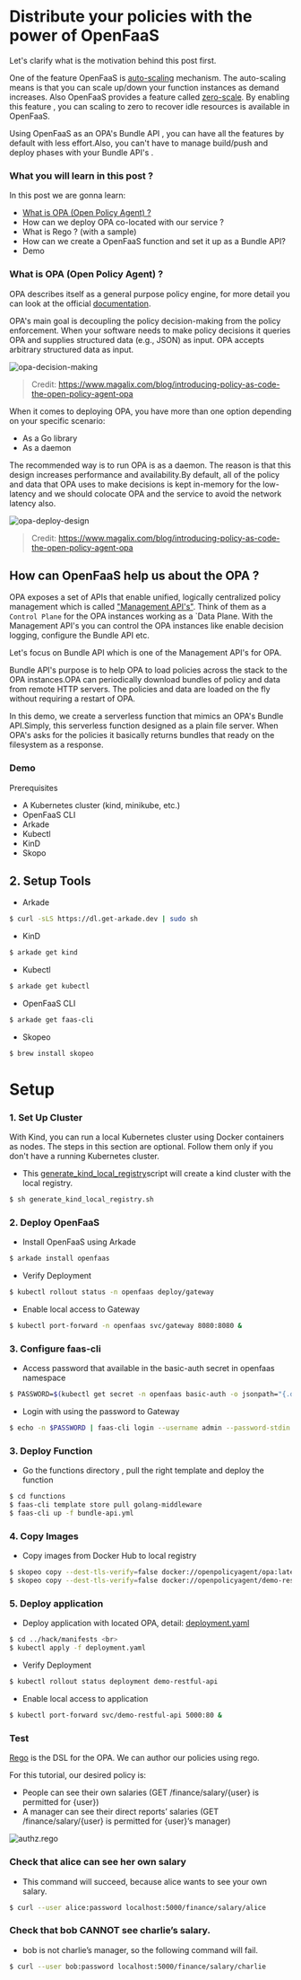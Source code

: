 # Distribute your policies with the power of OpenFaaS

Let's clarify what is the motivation behind this post first.

One of the feature OpenFaaS is [auto-scaling](https://docs.openfaas.com/architecture/autoscaling/) mechanism. The auto-scaling means is that you can scale up/down your function instances as demand increases. Also OpenFaaS provides 
a feature called [zero-scale](https://docs.openfaas.com/architecture/autoscaling/#zero-scale). By enabling this feature , you can scaling to zero to recover idle resources is available in OpenFaaS.

Using OpenFaaS as an OPA's Bundle API , you can have all the features by default with less effort.Also, you can't have to manage build/push and deploy phases with your Bundle API's .

### What you will learn in this post ?

In this post we are gonna learn:

* [What is OPA (Open Policy Agent) ?](#whatisopa)
* How can we deploy OPA co-located with our service ?
* What is Rego ? (with a sample)
* How can we create a OpenFaaS function and set it up as a Bundle API?
* Demo

### <a id="whatisopa"></a> What is OPA (Open Policy Agent) ?

OPA describes itself as a general purpose policy engine, for more detail you can look at the official [documentation](https://www.openpolicyagent.org/docs/latest/).

OPA's main goal is decoupling the policy decision-making from the policy enforcement. When your software needs to make policy decisions it queries OPA and supplies structured data (e.g., JSON) as input. OPA accepts arbitrary structured data as input.

![opa-decision-making](docs/opa-policy-decision-make.png)
> Credit: https://www.magalix.com/blog/introducing-policy-as-code-the-open-policy-agent-opa

When it comes to deploying OPA, you have more than one option depending on your specific scenario:

* As a Go library
* As a daemon

The recommended way is to run OPA is as a daemon. The reason is that this design increases performance and availability.By default, all of the policy and data that OPA uses to make decisions is kept in-memory for the low-latency and we should colocate OPA and the service to avoid the network latency also.

![opa-deploy-design](docs/opa-deploy-design.png)
> Credit: https://www.magalix.com/blog/introducing-policy-as-code-the-open-policy-agent-opa

## How can OpenFaaS help us about the OPA ?

OPA exposes a set of APIs that enable unified, logically centralized policy management which is called ["Management API's"](https://www.openpolicyagent.org/docs/latest/management/). Think of them as a `Control Plane` for the OPA instances working as a `Data Plane. With the Management API's you can control the OPA instances like enable decision logging, configure the Bundle API etc.

Let's focus on Bundle API which is one of the Management API's for OPA.

Bundle API's purpose is to help OPA to load policies across the stack to the OPA instances.OPA can periodically download bundles of policy and data from remote HTTP servers. The policies and data are loaded on the fly without requiring a restart of OPA.

In this demo, we create a serverless function that mimics an OPA's Bundle API.Simply, this serverless function designed as a plain file server. When OPA's asks for the policies it basically returns bundles that ready on the filesystem as a response.

### Demo

 Prerequisites
* A Kubernetes cluster (kind, minikube, etc.)
* OpenFaaS CLI
* Arkade
* Kubectl
* KinD
* Skopo

## 2. Setup Tools
* Arkade
```sh
$ curl -sLS https://dl.get-arkade.dev | sudo sh
```

* KinD
```sh
$ arkade get kind
```

* Kubectl
```sh
$ arkade get kubectl
```

* OpenFaaS CLI
```sh
$ arkade get faas-cli
```

* Skopeo
```sh
$ brew install skopeo
```

# Setup

### 1. Set Up Cluster

With Kind, you can run a local Kubernetes cluster using Docker containers as nodes. The steps in this section are optional. Follow them only if you don't have a running Kubernetes cluster.

* This [generate_kind_local_registry](hack/generate_kind_local_registry.sh)script  will create a kind cluster with the local registry.

```sh
$ sh generate_kind_local_registry.sh
```

### 2. Deploy OpenFaaS

* Install OpenFaaS using Arkade

```sh
$ arkade install openfaas
```

* Verify Deployment

```sh
$ kubectl rollout status -n openfaas deploy/gateway
```

* Enable local access to Gateway
```sh
$ kubectl port-forward -n openfaas svc/gateway 8080:8080 &
```

### 3. Configure faas-cli

* Access password that available in the basic-auth secret in openfaas namespace

```sh
$ PASSWORD=$(kubectl get secret -n openfaas basic-auth -o jsonpath="{.data.basic-auth-password}" | base64 --decode; echo)
```

* Login with using the password to Gateway

```sh
$ echo -n $PASSWORD | faas-cli login --username admin --password-stdin
```

### 3. Deploy Function

* Go the functions directory , pull the right template and deploy the function

```sh
$ cd functions
$ faas-cli template store pull golang-middleware
$ faas-cli up -f bundle-api.yml
```

### 4. Copy Images

* Copy images from Docker Hub to local registry

```sh
$ skopeo copy --dest-tls-verify=false docker://openpolicyagent/opa:latest docker://localhost:5000/opa:latest <br>
$ skopeo copy --dest-tls-verify=false docker://openpolicyagent/demo-restful-api:0.2 docker://localhost:5000/demo-restful-api:0.2
```

### 5. Deploy application

* Deploy application with located OPA, detail: [deployment.yaml](hack/manifests/deployment.yaml)

```sh
$ cd ../hack/manifests <br>
$ kubectl apply -f deployment.yaml
```

* Verify Deployment

```sh
$ kubectl rollout status deployment demo-restful-api
```

* Enable local access to application

```sh
$ kubectl port-forward svc/demo-restful-api 5000:80 &
```

### Test

[Rego](https://www.openpolicyagent.org/docs/latest/#rego) is the DSL for the OPA. We can author our policies using rego.

For this tutorial, our desired policy is:

* People can see their own salaries (GET /finance/salary/{user} is permitted for {user})
* A manager can see their direct reports’ salaries (GET /finance/salary/{user} is permitted for {user}’s manager)

![authz.rego](docs/authz-policy.png)

### Check that alice can see her own salary

* This command will succeed, because alice wants to see your own salary.

```sh
$ curl --user alice:password localhost:5000/finance/salary/alice
```

### Check that bob CANNOT see charlie’s salary.

* bob is not charlie’s manager, so the following command will fail.

```sh
$ curl --user bob:password localhost:5000/finance/salary/charlie
```